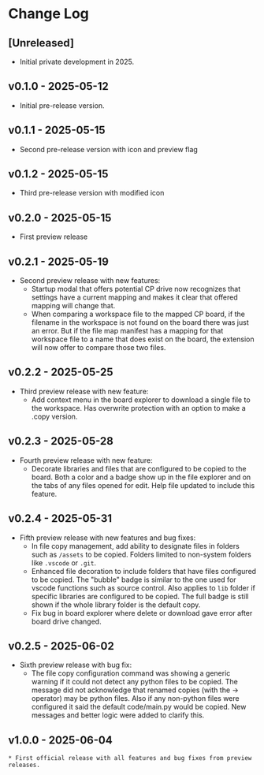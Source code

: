 # Change Log

## [Unreleased]
* Initial private development in 2025.

## v0.1.0 - 2025-05-12
* Initial pre-release version.

## v0.1.1 - 2025-05-15
* Second pre-release version with icon and preview flag

## v0.1.2 - 2025-05-15
* Third pre-release version with modified icon

## v0.2.0 - 2025-05-15
* First preview release

## v0.2.1 - 2025-05-19
* Second preview release with new features: 
    * Startup modal that offers potential CP drive now recognizes that settings have a current mapping and makes it clear that offered mapping will change that.
    * When comparing a workspace file to the mapped CP board, if the filename in the workspace is not found on the board there was just an error.  But if the file map manifest has a mapping for that workspace file to a name that does exist on the board, the extension will now offer to compare those two files.

## v0.2.2 - 2025-05-25
* Third preview release with new feature:
    * Add context menu in the board explorer to download a single file to the workspace.  Has overwrite protection with an option to make a .copy version.

## v0.2.3 - 2025-05-28
* Fourth preview release with new feature:
    * Decorate libraries and files that are configured to be copied to the board.  Both a color and a badge show up in the file explorer and on the tabs of any files opened for edit.  Help file updated to include this feature.

## v0.2.4 - 2025-05-31
* Fifth preview release with new features and bug fixes:
    * In file copy management, add ability to designate files in folders such as `/assets` to be copied.  Folders limited to non-system folders like `.vscode` or `.git`.
    * Enhanced file decoration to include folders that have files configured to be copied.  The "bubble" badge is similar to the one used for vscode functions such as source control.  Also applies to `lib` folder if specific libraries are configured to be copied.  The full badge is still shown if the whole library folder is the default copy.
    * Fix bug in board explorer where delete or download gave error after board drive changed.

## v0.2.5 - 2025-06-02
* Sixth preview release with bug fix:
    * The file copy configuration command was showing a generic warning if it could not detect any python files to be copied.  The message did not acknowledge that renamed copies (with the -> operator) may be python files.  Also if any non-python files were configured it said the default code/main.py would be copied.  New messages and better logic were added to clarify this.
  
## v1.0.0 - 2025-06-04
    * First official release with all features and bug fixes from preview releases.
